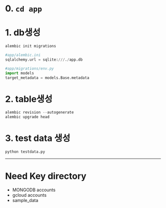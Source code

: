 # 0. `cd app`

# 1. db생성
```python
alembic init migrations

#app/alembic.ini
sqlalchemy.url = sqlite:///./app.db

#app/migrations/env.py
import models
target_metadata = models.Base.metadata
```


# 2. table생성

```python
alembic revision --autogenerate
alembic upgrade head
```


# 3. test data 생성
```python
python testdata.py
```

---

# Need Key directory
- MONGODB accounts
- gcloud accounts
- sample_data